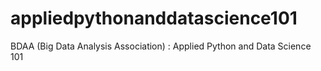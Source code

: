 # appliedpythonanddatascience101
BDAA (Big Data Analysis Association) : Applied Python and Data Science 101

